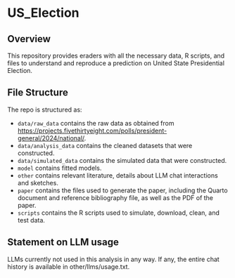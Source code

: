 # US_Election

## Overview

This repository provides eraders with all the necessary data, R scripts, and files to understand and reproduce a prediction on United State Presidential Election.


## File Structure

The repo is structured as:

-   `data/raw_data` contains the raw data as obtained from https://projects.fivethirtyeight.com/polls/president-general/2024/national/.
-   `data/analysis_data` contains the cleaned datasets that were constructed.
-   `data/simulated_data` contains the simulated data that were constructed.
-   `model` contains fitted models. 
-   `other` contains relevant literature, details about LLM chat interactions and sketches.
-   `paper` contains the files used to generate the paper, including the Quarto document and reference bibliography file, as well as the PDF of the paper. 
-   `scripts` contains the R scripts used to simulate, download, clean, and test data.


## Statement on LLM usage

LLMs currently not used in this analysis in any way. If any, the entire chat history is available in other/llms/usage.txt.
